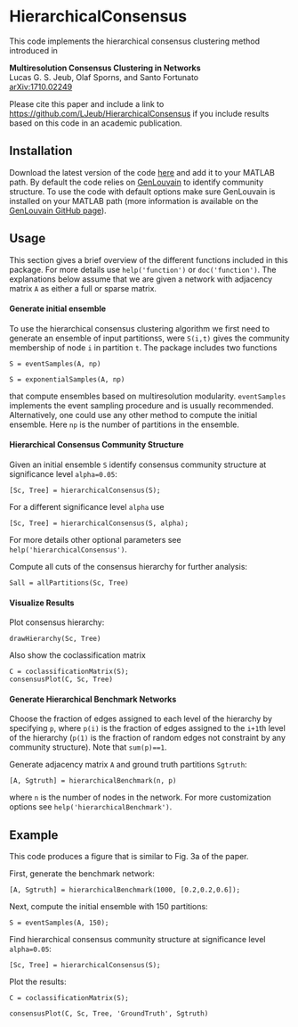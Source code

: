 # HierarchicalConsensus


This code implements the hierarchical consensus clustering method introduced in

**Multiresolution Consensus Clustering in Networks**  
Lucas G. S. Jeub, Olaf Sporns, and Santo Fortunato  
[arXiv:1710.02249](https://arxiv.org/abs/1710.02249)

Please cite this paper and include a link to https://github.com/LJeub/HierarchicalConsensus if you include results based on this code in an academic publication.


## Installation 

Download the latest version of the code [here](https://github.com/LJeub/HierarchicalConsensus/releases/latest) and add it to your MATLAB path. By default the code relies on [GenLouvain](http://netwiki.amath.unc.edu/GenLouvain/GenLouvain) to identify community structure. To use the code with default options make sure GenLouvain is installed on your MATLAB path (more information is available on the [GenLouvain GitHub page](https://github.com/GenLouvain/GenLouvain)). 


## Usage

This section gives a brief overview of the different functions included in this package. For more details use `help('function')` or `doc('function')`. The explanations below assume that we are given a network with adjacency matrix `A` as either a full or sparse matrix.

#### Generate initial ensemble

To use the hierarchical consensus clustering algorithm we first need to generate an ensemble of input partitions`S`, were `S(i,t)` gives the community membership of node `i` in partition `t`.  The package includes two functions 

	S = eventSamples(A, np)

	S = exponentialSamples(A, np)
	
that compute ensembles based on multiresolution modularity. `eventSamples` implements the event sampling procedure and is usually recommended. Alternatively, one could use any other method to compute the initial ensemble. Here `np` is the number of partitions in the ensemble. 

#### Hierarchical Consensus Community Structure

Given an initial ensemble `S` identify consensus community structure at significance level `alpha=0.05`:

	[Sc, Tree] = hierarchicalConsensus(S);

For a different significance level `alpha` use

	[Sc, Tree] = hierarchicalConsensus(S, alpha);
	
For more details other optional parameters see `help('hierarchicalConsensus')`.

Compute all cuts of the consensus hierarchy for further analysis:
	
	Sall = allPartitions(Sc, Tree)

#### Visualize Results

Plot consensus hierarchy:
	
	drawHierarchy(Sc, Tree)

Also show the coclassification matrix

	C = coclassificationMatrix(S);
	consensusPlot(C, Sc, Tree)
	
#### Generate Hierarchical Benchmark Networks

Choose the fraction of edges assigned to each level of the hierarchy by specifying `p`, where `p(i)` is the fraction of edges assigned to the `i+1`th level of the hierarchy (`p(1)` is the fraction of random edges not constraint by any community structure). Note that `sum(p)==1`.

Generate adjacency matrix `A` and ground truth partitions `Sgtruth`:

	[A, Sgtruth] = hierarchicalBenchmark(n, p)
	
where `n` is the number of nodes in the network. For more customization options see `help('hierarchicalBenchmark')`.


## Example

This code produces a figure that is similar to Fig. 3a of the paper. 

First, generate the benchmark network:

	[A, Sgtruth] = hierarchicalBenchmark(1000, [0.2,0.2,0.6]);
	

Next, compute the initial ensemble with 150 partitions:

	S = eventSamples(A, 150);
	
Find hierarchical consensus community structure at significance level `alpha=0.05`:

	[Sc, Tree] = hierarchicalConsensus(S);
	
Plot the results:
	
	C = coclassificationMatrix(S);
	
	consensusPlot(C, Sc, Tree, 'GroundTruth', Sgtruth)
